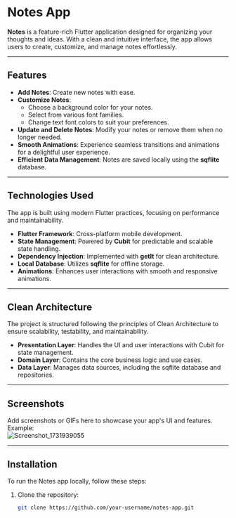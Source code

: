 # Notes App

**Notes** is a feature-rich Flutter application designed for organizing your thoughts and ideas. With a clean and intuitive interface, the app allows users to create, customize, and manage notes effortlessly.

---

## Features

- **Add Notes**: Create new notes with ease.
- **Customize Notes**:
  - Choose a background color for your notes.
  - Select from various font families.
  - Change text font colors to suit your preferences.
- **Update and Delete Notes**: Modify your notes or remove them when no longer needed.
- **Smooth Animations**: Experience seamless transitions and animations for a delightful user experience.
- **Efficient Data Management**: Notes are saved locally using the **sqflite** database.

---

## Technologies Used

The app is built using modern Flutter practices, focusing on performance and maintainability.

- **Flutter Framework**: Cross-platform mobile development.
- **State Management**: Powered by **Cubit** for predictable and scalable state handling.
- **Dependency Injection**: Implemented with **getIt** for clean architecture.
- **Local Database**: Utilizes **sqflite** for offline storage.
- **Animations**: Enhances user interactions with smooth and responsive animations.

---

## Clean Architecture

The project is structured following the principles of Clean Architecture to ensure scalability, testability, and maintainability.

- **Presentation Layer**: Handles the UI and user interactions with Cubit for state management.
- **Domain Layer**: Contains the core business logic and use cases.
- **Data Layer**: Manages data sources, including the sqflite database and repositories.

---

## Screenshots

Add screenshots or GIFs here to showcase your app's UI and features.  
Example:  
![Screenshot_1731939055](https://github.com/user-attachments/assets/b3b26339-140a-4ccb-b71d-2aba9cf63e01)

---

## Installation

To run the Notes app locally, follow these steps:

1. Clone the repository:
   ```bash
   git clone https://github.com/your-username/notes-app.git
